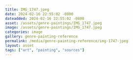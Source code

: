 ```yaml
---
title: IMG_1747.jpeg
date: 2024-02-16 22:55:02 -0800
dateadded: 2024-02-16 22:55:02 -0800
asset: /assets/genre-paintings/IMG_1747.jpeg
image: /assets/genre-paintings/IMG_1747.jpeg
categories: image
gallery: genre-painting-reference
permalink: /media/genre-painting-reference/img-1747-jpeg
layout: asset
tags: ["art", "painting", "sources"]
--- 
```

